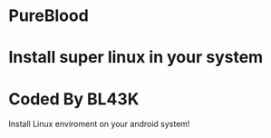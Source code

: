# PureBlood
# Install super linux in your system
# Coded By BL43K
Install Linux enviroment on your android system!
